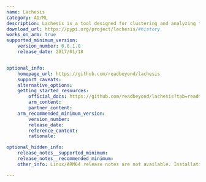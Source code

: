 ```yaml
---
name: Lachesis
category: AI/ML
description: Lachesis is a tool designed for clustering and analyzing time-series data, particularly useful for identifying patterns and trends in large datasets. It employs advanced algorithms to group similar time-based data points for further statistical analysis.
download_url: https://pypi.org/project/lachesis/#history
works_on_arm: true
supported_minimum_version:
    version_number: 0.0.1.0
    release_date: 2017/01/18


optional_info:
    homepage_url: https://github.com/readbeyond/lachesis
    support_caveats:
    alternative_options:
    getting_started_resources:
        official_docs: https://github.com/readbeyond/lachesis?tab=readme-ov-file#installation
        arm_content:
        partner_content:
    arm_recommended_minimum_version:
        version_number:
        release_date:
        reference_content:
        rationale:

optional_hidden_info:
    release_notes__supported_minimum:
    release_notes__recommended_minimum: 
    other_info: Linux/ARM64 release notes are not available. Installation is verified using "pip3 install lachesis".

---
```

